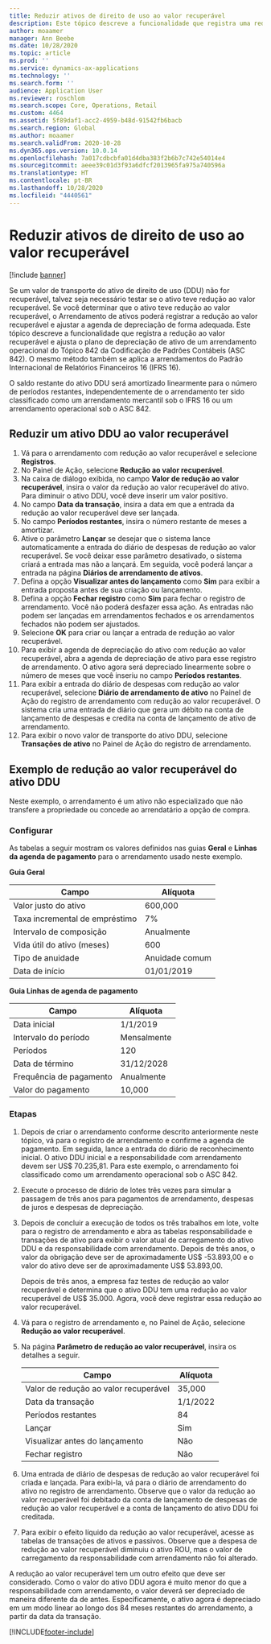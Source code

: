 ```yaml
---
title: Reduzir ativos de direito de uso ao valor recuperável
description: Este tópico descreve a funcionalidade que registra uma redução ao valor recuperável e ajusta o plano de depreciação de ativo de um arrendamento operacional do Tópico 842 da Codificação de Padrões Contábeis (ASC 842).
author: moaamer
manager: Ann Beebe
ms.date: 10/28/2020
ms.topic: article
ms.prod: ''
ms.service: dynamics-ax-applications
ms.technology: ''
ms.search.form: ''
audience: Application User
ms.reviewer: roschlom
ms.search.scope: Core, Operations, Retail
ms.custom: 4464
ms.assetid: 5f89daf1-acc2-4959-b48d-91542fb6bacb
ms.search.region: Global
ms.author: moaamer
ms.search.validFrom: 2020-10-28
ms.dyn365.ops.version: 10.0.14
ms.openlocfilehash: 7a017cdbcbfa01d4dba383f2b6b7c742e54014e4
ms.sourcegitcommit: aeee39c01d3f93a6dfcf2013965fa975a740596a
ms.translationtype: HT
ms.contentlocale: pt-BR
ms.lasthandoff: 10/28/2020
ms.locfileid: "4440561"
---
```

# <a name="impair-right-of-use-assets"></a>Reduzir ativos de direito de uso ao valor recuperável

[!include [banner](../includes/banner.md)]

Se um valor de transporte do ativo de direito de uso (DDU) não for recuperável, talvez seja necessário testar se o ativo teve redução ao valor recuperável. Se você determinar que o ativo teve redução ao valor recuperável, o Arrendamento de ativos poderá registrar a redução ao valor recuperável e ajustar a agenda de depreciação de forma adequada. Este tópico descreve a funcionalidade que registra a redução ao valor recuperável e ajusta o plano de depreciação de ativo de um arrendamento operacional do Tópico 842 da Codificação de Padrões Contábeis (ASC 842). O mesmo método também se aplica a arrendamentos do Padrão Internacional de Relatórios Financeiros 16 (IFRS 16).

O saldo restante do ativo DDU será amortizado linearmente para o número de períodos restantes, independentemente de o arrendamento ter sido classificado como um arrendamento mercantil sob o IFRS 16 ou um arrendamento operacional sob o ASC 842.

## <a name="impair-an-rou-asset"></a>Reduzir um ativo DDU ao valor recuperável

1. Vá para o arrendamento com redução ao valor recuperável e selecione **Registros**.
2. No Painel de Ação, selecione **Redução ao valor recuperável**.
3. Na caixa de diálogo exibida, no campo **Valor de redução ao valor recuperável**, insira o valor da redução ao valor recuperável do ativo. Para diminuir o ativo DDU, você deve inserir um valor positivo.
4. No campo **Data da transação**, insira a data em que a entrada da redução ao valor recuperável deve ser lançada.
5. No campo **Períodos restantes**, insira o número restante de meses a amortizar.
6. Ative o parâmetro **Lançar** se desejar que o sistema lance automaticamente a entrada do diário de despesas de redução ao valor recuperável. Se você deixar esse parâmetro desativado, o sistema criará a entrada mas não a lançará. Em seguida, você poderá lançar a entrada na página **Diários de arrendamento de ativos**.
7. Defina a opção **Visualizar antes do lançamento** como **Sim** para exibir a entrada proposta antes de sua criação ou lançamento.
8. Defina a opção **Fechar registro** como **Sim** para fechar o registro de arrendamento. Você não poderá desfazer essa ação. As entradas não podem ser lançadas em arrendamentos fechados e os arrendamentos fechados não podem ser ajustados.
9. Selecione **OK** para criar ou lançar a entrada de redução ao valor recuperável.
10. Para exibir a agenda de depreciação do ativo com redução ao valor recuperável, abra a agenda de depreciação de ativo para esse registro de arrendamento. O ativo agora será depreciado linearmente sobre o número de meses que você inseriu no campo **Períodos restantes**.
11. Para exibir a entrada do diário de despesas com redução ao valor recuperável, selecione **Diário de arrendamento de ativo** no Painel de Ação do registro de arrendamento com redução ao valor recuperável. O sistema cria uma entrada de diário que gera um débito na conta de lançamento de despesas e credita na conta de lançamento de ativo de arrendamento.
12. Para exibir o novo valor de transporte do ativo DDU, selecione **Transações de ativo** no Painel de Ação do registro de arrendamento.

## <a name="example-of-rou-asset-impairment"></a>Exemplo de redução ao valor recuperável do ativo DDU

Neste exemplo, o arrendamento é um ativo não especializado que não transfere a propriedade ou concede ao arrendatário a opção de compra.

### <a name="setup"></a>Configurar

As tabelas a seguir mostram os valores definidos nas guias **Geral** e **Linhas da agenda de pagamento** para o arrendamento usado neste exemplo.

**Guia Geral**

| Campo                      | Alíquota            |
|----------------------------|------------------|
| Valor justo do ativo    | 600,000          |
| Taxa incremental de empréstimo | 7%               |
| Intervalo de composição       | Anualmente         |
| Vida útil do ativo (meses) | 600              |
| Tipo de anuidade               | Anuidade comum |
| Data de início          | 01/01/2019       |

**Guia Linhas de agenda de pagamento**

| Campo             | Alíquota      |
|-------------------|------------|
| Data inicial        | 1/1/2019   |
| Intervalo do período   | Mensalmente    |
| Períodos           | 120        |
| Data de término          | 31/12/2028 |
| Frequência de pagamento | Anualmente   |
| Valor do pagamento    | 10,000     |

### <a name="steps"></a>Etapas

1. Depois de criar o arrendamento conforme descrito anteriormente neste tópico, vá para o registro de arrendamento e confirme a agenda de pagamento. Em seguida, lance a entrada do diário de reconhecimento inicial. O ativo DDU inicial e a responsabilidade com arrendamento devem ser US$ 70.235,81. Para este exemplo, o arrendamento foi classificado como um arrendamento operacional sob o ASC 842.
2. Execute o processo de diário de lotes três vezes para simular a passagem de três anos para pagamentos de arrendamento, despesas de juros e despesas de depreciação.
3. Depois de concluir a execução de todos os três trabalhos em lote, volte para o registro de arrendamento e abra as tabelas responsabilidade e transações de ativo para exibir o valor atual de carregamento do ativo DDU e da responsabilidade com arrendamento. Depois de três anos, o valor da obrigação deve ser de aproximadamente US$ -53.893,00 e o valor do ativo deve ser de aproximadamente US$ 53.893,00. 

    Depois de três anos, a empresa faz testes de redução ao valor recuperável e determina que o ativo DDU tem uma redução ao valor recuperável de US$ 35.000. Agora, você deve registrar essa redução ao valor recuperável.
    
4. Vá para o registro de arrendamento e, no Painel de Ação, selecione **Redução ao valor recuperável**.
5. Na página **Parâmetro de redução ao valor recuperável**, insira os detalhes a seguir.

    | Campo                  | Alíquota    |
    |------------------------|----------|
    | Valor de redução ao valor recuperável      | 35,000   |
    | Data da transação       | 1/1/2022 |
    | Períodos restantes      | 84       |
    | Lançar                   | Sim      |
    | Visualizar antes do lançamento | Não       |
    | Fechar registro             | Não       |

6. Uma entrada de diário de despesas de redução ao valor recuperável foi criada e lançada. Para exibi-la, vá para o diário de arrendamento do ativo no registro de arrendamento. Observe que o valor da redução ao valor recuperável foi debitado da conta de lançamento de despesas de redução ao valor recuperável e a conta de lançamento do ativo DDU foi creditada.
7. Para exibir o efeito líquido da redução ao valor recuperável, acesse as tabelas de transações de ativos e passivos. Observe que a despesa de redução ao valor recuperável diminuiu o ativo ROU, mas o valor de carregamento da responsabilidade com arrendamento não foi alterado.

A redução ao valor recuperável tem um outro efeito que deve ser considerado. Como o valor do ativo DDU agora é muito menor do que a responsabilidade com arrendamento, o valor deverá ser depreciado de maneira diferente da de antes. Especificamente, o ativo agora é depreciado em um modo linear ao longo dos 84 meses restantes do arrendamento, a partir da data da transação.


[!INCLUDE[footer-include](../../includes/footer-banner.md)]